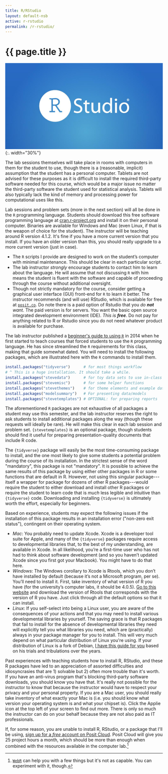 ```yaml
---
title: R/RStudio
layout: default-nsb
active: r-rstudio
permalink: /r-rstudio/
---
```


# {{ page.title }}

![RStudio](/images/rstudio.jpg){:. width="30%"}


The lab sessions themselves will take place in rooms with computers in them for the student to use, though there is a (reasonable, implicit) assumption that the student has a personal computer. Tablets are not advised for these purposes as it is difficult to install the required third-party software needed for this course, which would be a major issue no matter the third-party software the student used for statistical analysis. Tablets will also typically lack the kind of memory and processing power for computational uses like this. 

Lab sessions and problem sets (more in the next section) will all be done in the `R` programming language. Students should download this free software programming language at [cran.r-project.org](http://cran.r-project.org) and install it on their personal computer. Binaries are available for Windows and Mac (even Linux, if that is the weapon of choice for the student). The instructor will be teaching around R version 4.1.2. It's fine if you have a more current version that you install. If you have an older version than this, you should really upgrade to a more current version (just in case).

- The `R` scripts I provide are designed to work on the student’s computer with minimal maintenance. This should be clear in each particular script.
- The lab instructor *strongly* encourage students to contact him to learn about the language. He will assume that not discussing `R` with him means the student is fluent with the software and capable of proceeding through the course without additional oversight.
- Though not strictly mandatory for the course, consider getting a graphical user interface (GUI) front-end for `R` to learn it better. The instructor recommends (and will use) RStudio, which is available for free at [`posit.co`](https://posit.co/download/rstudio-desktop/). Do note there is a paid option of Rstudio that you *do **not** want.* The paid version is for servers. You want the basic open source integrated development environment (IDE). *This is **free***. Do not pay for anything related to R or Rstudio since you do not need whatever product is available for purchase.

The lab instructor published a [beginner's guide to using `R`](http://svmiller.com/blog/2014/08/a-beginners-guide-to-using-r/) in 2014 when he first started to teach courses that forced students to use the `R` programming language. He has since streamlined the `R` requirements for this class, making that guide somewhat dated. You will need to install the following packages, which are illustrated here with the `R` commands to install them. 

```r
install.packages("tidyverse")      # for most things workflow
# ^ This is a huge installation. It should take a while.
install.packages("stevedata")      # for toy data sets to use in-class
install.packages("stevemisc")      # for some helper functions
install.packages("stevethemes")    # for theme elements and example data
install.packages("modelsummary")   # For presenting data/models
install.packages("stevetemplates") # OPTIONAL: for preparing reports
```

The aforementioned `R` packages are not exhaustive of all packages a student may use this semester, and the lab instructor reserves the right to ask students to install additional packages along the way (though these requests will ideally be rare). He will make this clear in each lab session and problem set. `{stevetemplates}` is an optional package, though students should find it useful for preparing presentation-quality documents that include R code.

The `{tidyverse}` package will easily be the most time-consuming package to install, and the one most likely to give some students a potential problem during the course of its installation. In the strictest sense of the word "mandatory", this package is not "mandatory". It is possible to achieve the same results of this package by using either other packages in R or some functions that are default in R. However, not using this singular package---itself a wrapper for package for dozens of other R packages---would require the student to either download and install other R packages or require the student to learn code that is *much* less legible and intuitive than `{tidyverse}` code. Downloading and installing `{tidyverse}` is ultimately worth the effort, especially for beginners.

Based on experience, students may expect the following issues if the installation of this package results in an installation error ("non-zero exit status"), contingent on their operating system.

- *Mac*: You probably need to update Xcode. Xcode is a developer tool suite for Apple, and many of the `{tidyverse}` packages require access to developmental libraries that, to the best of my understanding, are available in Xcode. In all likelihood, you’re a first-time user who has not had to think about software development (and so you haven’t updated Xcode since you first got your Macbook). You might have to do that here. 
- *Windows*: The Windows corollary to Xcode is Rtools, which you don’t have installed by default (because it’s not a Microsoft program, per se). You’ll need to install it. First, take inventory of what version of R you have (for the university’s computer labs, it should be 4.0.5). [Go to this website](https://cran.r-project.org/bin/windows/Rtools/) and download the version of Rtools that corresponds with the version of R you have. Just click through all the default options so that it can install.
- *Linux*: If you self-select into being a Linux user, you are aware of the consequences of your actions and that you may need to install various developmental libraries by yourself. The saving grace is that R packages that fail to install for the absence of developmental libraries they need will explicitly tell you what libraries you need, which are (practically) always in your package manager for you to install. This will very much depend on what particular distribution of Linux you're using. If your distribution of Linux is a fork of Debian, [I have this guide for you](http://svmiller.com/blog/2019/07/notes-to-self-new-linux-installation-r-ubuntu/) based on his trials and tribulations over the years.

Past experiences with teaching students how to install R, RStudio, and these R packages have led to an appreciation of assorted difficulties and idiosyncrasies that are 1) solvable but 2) often more trouble than it's worth. If you have an anti-virus program that's blocking third-party software downloads, you should know you have that. It's really not possible for the instructor to know that because the instructor would have to respect your privacy and your personal property. If you are a Mac user, you should really take inventory of what exactly your Mac is (i.e. you should know what version your operating system is and what your chipset is). Click the Applie icon at the top left of your screen to find out more. There is only so much the instructor can do on your behalf because they are not also paid as IT professionals.

If, for some reason, you are unable to install R, RStudio, or a package that I'll be using, [sign up for a *free* account on Posit Cloud](https://posit.cloud/plans/free). Posit Cloud will give you 25 project hours a month, which should be more than enough when combined with the resources available in the computer lab.[^webr]

[^webr]: [`WebR`](https://docs.r-wasm.org/webr/latest/) can help you with a few things but it's not as capable. You can experiment with it, though.


